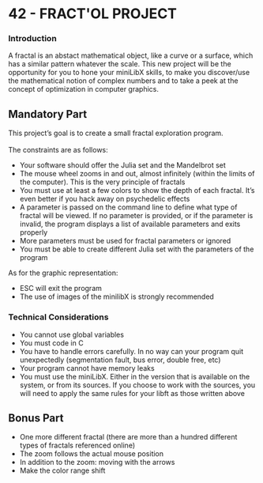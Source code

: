 # 42 - FRACT'OL PROJECT

### Introduction
A fractal is an abstact mathematical object, like a curve or a surface, which has a similar pattern whatever the scale. This new project will be the opportunity for you to hone your miniLibX skills, to make you discover/use the mathematical notion of complex numbers and to take a peek at the concept of optimization in computer graphics.

## Mandatory Part
This project’s goal is to create a small fractal exploration program.
\
\
The constraints are as follows:
* Your software should offer the Julia set and the Mandelbrot set
* The mouse wheel zooms in and out, almost infinitely (within the limits of the computer). This is the very principle of fractals
* You must use at least a few colors to show the depth of each fractal. It’s even better if you hack away on psychedelic effects
* A parameter is passed on the command line to define what type of fractal will be viewed. If no parameter is provided, or if the parameter is invalid, the program displays a list of available parameters and exits properly
* More parameters must be used for fractal parameters or ignored
* You must be able to create different Julia set with the parameters of the program

As for the graphic representation:
* ESC will exit the program
* The use of images of the minilibX is strongly recommended

### Technical Considerations
* You cannot use global variables
* You must code in C
* You have to handle errors carefully. In no way can your program quit unexpectedly (segmentation fault, bus error, double free, etc)
* Your program cannot have memory leaks
* You must use the miniLibX. Either in the version that is available on the system, or from its sources. If you choose to work with the sources, you will need to apply the same rules for your libft as those written above

## Bonus Part
* One more different fractal (there are more than a hundred different types of fractals referenced online)
* The zoom follows the actual mouse position
* In addition to the zoom: moving with the arrows
* Make the color range shift

